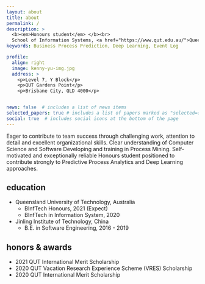 ```yaml
---
layout: about
title: about
permalink: /
description: >
  <b><em>Honours student</em> </b><br>
  School of Information Systems, <a href="https://www.qut.edu.au/">Queensland University of Technology</a>
keywords: Business Process Prediction, Deep Learning, Event Log

profile:
  align: right
  image: kenny-yu-img.jpg
  address: >
    <p>Level 7, Y Block</p>
    <p>QUT Gardens Point</p>
    <p>Brisbane City, QLD 4000</p>


news: false  # includes a list of news items
selected_papers: true # includes a list of papers marked as "selected={true}"
social: true  # includes social icons at the bottom of the page
---
```


Eager to contribute to team success through challenging work, attention to detail and excellent organizational skills. Clear understanding of Computer Science and Software Developing and training in Process Mining. Self-motivated and exceptionally reliable Honours student positioned to contribute strongly to Predictive Process Analytics and Deep Learning approaches.

## education

* Queensland University of Technology, Australia
  * BInfTech Honours, 2021 (Expect)
  * BInfTech in Information System, 2020
* Jinling Institute of Technology, China
  * B.E. in Software Engineering, 2016 - 2019

## honors & awards

* 2021 QUT International Merit Scholarship
* 2020 QUT Vacation Research Experience Scheme (VRES) Scholarship
* 2020 QUT International Merit Scholarship

